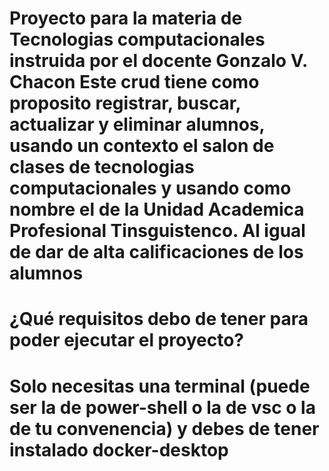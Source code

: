 # Proyecto para la materia de Tecnologias computacionales instruida por el docente Gonzalo V. Chacon Este crud tiene como proposito registrar, buscar, actualizar y eliminar alumnos, usando un contexto el salon de clases de tecnologias computacionales y usando como nombre el de la Unidad Academica Profesional Tinsguistenco. Al igual de dar de alta calificaciones de los alumnos 

# ¿Qué requisitos debo de tener para poder ejecutar el proyecto?
# Solo necesitas una terminal (puede ser la de power-shell o la de vsc o la de tu convenencia) y debes de tener instalado docker-desktop
# 
